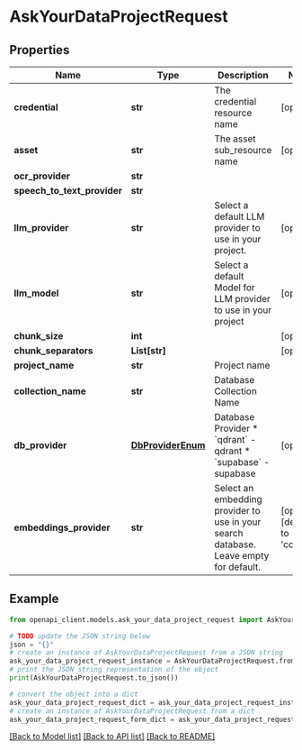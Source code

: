 # AskYourDataProjectRequest


## Properties

Name | Type | Description | Notes
------------ | ------------- | ------------- | -------------
**credential** | **str** | The credential resource name | [optional] 
**asset** | **str** | The asset sub_resource name | [optional] 
**ocr_provider** | **str** |  | 
**speech_to_text_provider** | **str** |  | 
**llm_provider** | **str** | Select a default LLM provider to use in your project. | [optional] 
**llm_model** | **str** | Select a default Model for LLM provider to use in your project | [optional] 
**chunk_size** | **int** |  | [optional] 
**chunk_separators** | **List[str]** |  | [optional] 
**project_name** | **str** | Project name | 
**collection_name** | **str** | Database Collection Name | 
**db_provider** | [**DbProviderEnum**](DbProviderEnum.md) | Database Provider  * &#x60;qdrant&#x60; - qdrant * &#x60;supabase&#x60; - supabase | [optional] 
**embeddings_provider** | **str** | Select an embedding provider to use in your search database. Leave empty for default. | [optional] [default to 'cohere']

## Example

```python
from openapi_client.models.ask_your_data_project_request import AskYourDataProjectRequest

# TODO update the JSON string below
json = "{}"
# create an instance of AskYourDataProjectRequest from a JSON string
ask_your_data_project_request_instance = AskYourDataProjectRequest.from_json(json)
# print the JSON string representation of the object
print(AskYourDataProjectRequest.to_json())

# convert the object into a dict
ask_your_data_project_request_dict = ask_your_data_project_request_instance.to_dict()
# create an instance of AskYourDataProjectRequest from a dict
ask_your_data_project_request_form_dict = ask_your_data_project_request.from_dict(ask_your_data_project_request_dict)
```
[[Back to Model list]](../README.md#documentation-for-models) [[Back to API list]](../README.md#documentation-for-api-endpoints) [[Back to README]](../README.md)


